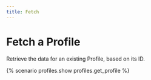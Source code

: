 ```yaml
---
title: Fetch
---
```


# Fetch a Profile

Retrieve the data for an existing Profile, based on its ID.

{% scenario profiles.show profiles.get_profile %}

